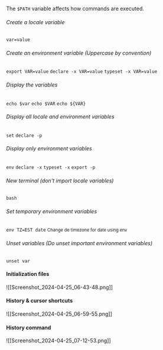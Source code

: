 The `$PATH` variable affects how commands are executed.

###### Create a locale variable
`var=value`
###### Create an environment variable (Uppercase by convention)
`export VAR=value`
`declare -x VAR=value`
`typeset -x VAR=value`
###### Display the variables
`echo $var`
`echo $VAR`
`echo ${VAR}`
###### Display all locale and environment variables
`set`
`declare -p` 
###### Display only environment variables
`env`
`declare -x`
`typeset -x`
`export -p`
###### New terminal (don't import locale variables)
`bash`
###### Set temporary environment variables
`env TZ=EST date`
<small>Change de timezone for date using env</small>
###### Unset variables (Do unset important environment variables)
`unset var`

#### Initialization files
![[Screenshot_2024-04-25_06-43-48.png]]
#### History & cursor shortcuts
![[Screenshot_2024-04-25_06-59-55.png]]
#### History command
![[Screenshot_2024-04-25_07-12-53.png]]